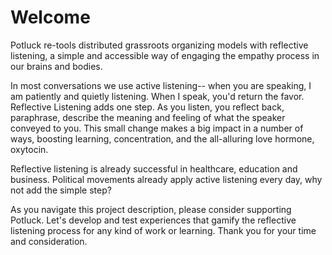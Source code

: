 # Welcome

Potluck re-tools distributed grassroots organizing models with reflective listening, a simple and accessible way of engaging the empathy process in our brains and bodies. 

In most conversations we use active listening-- when you are speaking, I am patiently and quietly listening. When I speak, you'd return the favor. Reflective Listening adds one step. As you listen, you reflect back, paraphrase, describe the meaning and feeling of what the speaker conveyed to you. This small change makes a big impact in a number of ways, boosting learning, concentration, and the all-alluring love hormone, oxytocin. 

Reflective listening is already successful in healthcare, education and business. Political movements already apply active listening every day, why not add the simple step? 

As you navigate this project description, please consider supporting Potluck. Let's develop and test experiences that gamify the reflective listening process for any kind of work or learning. Thank you for your time and consideration.




